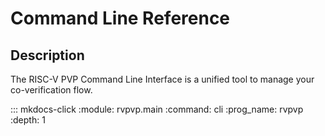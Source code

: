 # Command Line Reference

## Description

The RISC-V PVP Command Line Interface is a unified tool to manage your
co-verification flow.

::: mkdocs-click
    :module: rvpvp.main
    :command: cli
    :prog_name: rvpvp
    :depth: 1

